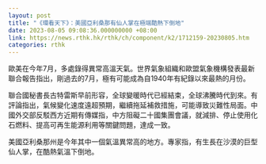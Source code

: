 ```yaml
---
layout: post
title: "《環看天下》：美國亞利桑那有仙人掌在極端酷熱下倒地"
date: 2023-08-05 09:08:36.000000000 +08:00
link: https://news.rthk.hk/rthk/ch/component/k2/1712159-20230805.htm
categories: rthk
---
```


歐美在今年7月，多處錄得異常高溫天氣。世界氣象組織和歐盟氣象機構發表最新聯合報告指出，剛過去的7月，極有可能成為自1940年有紀錄以來最熱的月份。

聯合國秘書長古特雷斯早前形容，全球變暖時代已經結束，全球沸騰時代到來。有評論指出，氣候變化速度遠超預期，繼續拖延補救措施，可能導致災難性局面。中國外交部反駁西方近期有傳媒指，中方阻礙二十國集團會議，就減排、停止使用化石燃料、提高可再生能源利用等關鍵問題，達成一致。

美國亞利桑那州是今年其中一個氣溫異常高的地方。專家指，有生長在沙漠的巨型仙人掌，在酷熱氣溫下倒地。
